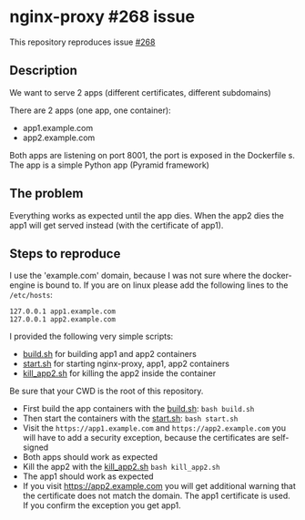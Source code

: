 # nginx-proxy #268 issue

This repository reproduces issue [#268](https://github.com/jwilder/nginx-proxy/issues/268)

## Description

We want to serve 2 apps (different certificates, different subdomains)

There are 2 apps (one app, one container):
  - app1.example.com
  - app2.example.com

Both apps are listening on port 8001, the port is exposed in the Dockerfile s.
The app is a simple Python app (Pyramid framework)

## The problem

Everything works as expected until the app dies.
When the app2 dies the app1 will get served instead (with the certificate of app1).

## Steps to reproduce

I use the 'example.com' domain, because I was not sure where the docker-engine is bound to. If you are on linux
please add the following lines to the `/etc/hosts`:

```
127.0.0.1 app1.example.com
127.0.0.1 app2.example.com
```

I provided the following very simple scripts:
- [build.sh](build.sh) for building app1 and app2 containers
- [start.sh](start.sh) for starting nginx-proxy, app1, app2 containers
- [kill_app2.sh](kill_app2.sh) for killing the app2 inside the container

Be sure that your CWD is the root of this repository.

- First build the app containers with the [build.sh](build.sh):
  `bash build.sh`
- Then start the containers with the [start.sh](start.sh):
  `bash start.sh`
- Visit the `https://app1.example.com` and `https://app2.example.com` you will have to add a security exception,
  because the certificates are self-signed
- Both apps should work as expected
- Kill the app2 with the [kill_app2.sh](kill_app2.sh)
  `bash kill_app2.sh`
- The app1 should work as expected
- If you visit https://app2.example.com you will get additional warning that the certificate does not match the domain. The app1 certificate is used. If you confirm the exception you get app1.
